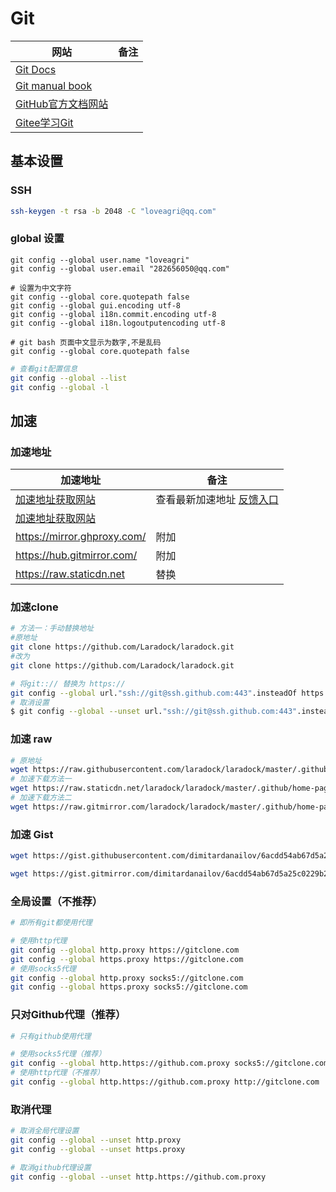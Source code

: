 # Git

| 网站                                                 | 备注 |
| ---------------------------------------------------- | ---- |
| [Git Docs](https://git-scm.com/doc)                  |      |
| [Git manual book](https://git-scm.com/book/en/v2)    |      |
| [GitHub官方文档网站](https://docs.github.com/zh)     |      |
| [Gitee学习Git](https://gitee.com/help/categories/43) |      |



## 基本设置

### SSH

```sh
ssh-keygen -t rsa -b 2048 -C "loveagri@qq.com"
```

### global 设置

```shell
git config --global user.name "loveagri"
git config --global user.email "282656050@qq.com"

# 设置为中文字符
git config --global core.quotepath false
git config --global gui.encoding utf-8
git config --global i18n.commit.encoding utf-8
git config --global i18n.logoutputencoding utf-8

# git bash 页面中文显示为数字,不是乱码
git config --global core.quotepath false
```

```sh
# 查看git配置信息
git config --global --list
git config --global -l
```

## 加速

### 加速地址

| 加速地址                                                   | 备注                                                         |
| ---------------------------------------------------------- | ------------------------------------------------------------ |
| [加速地址获取网站](https://www.7ed.net/gitmirror/hub.html) | 查看最新加速地址 [反馈入口](https://github.com/7ednet/yard/discussions) |
| [加速地址获取网站](https://gitclone.com/)                  |                                                              |
| https://mirror.ghproxy.com/                                | 附加                                                         |
| https://hub.gitmirror.com/                                 | 附加                                                         |
| https://raw.staticdn.net                                   | 替换                                                         |

### 加速clone

```sh
# 方法一：手动替换地址
#原地址
git clone https://github.com/Laradock/laradock.git
#改为
git clone https://github.com/Laradock/laradock.git

# 将git::// 替换为 https://
git config --global url."ssh://git@ssh.github.com:443".insteadOf https://github.com
# 取消设置
$ git config --global --unset url."ssh://git@ssh.github.com:443".insteadOf

```

### 加速 raw

```sh
# 原地址
wget https://raw.githubusercontent.com/laradock/laradock/master/.github/home-page-images/documentation-button.png
# 加速下载方法一
wget https://raw.staticdn.net/laradock/laradock/master/.github/home-page-images/documentation-button.png
# 加速下载方法二
wget https://raw.gitmirror.com/laradock/laradock/master/.github/home-page-images/documentation-button.png
```

### 加速 Gist

```sh 
wget https://gist.githubusercontent.com/dimitardanailov/6acdd54ab67d5a25c0229b2fe5bbb42b/raw/397f0873922a6aa48895074cc28d7f71c8261b81/create_user.sh

wget https://gist.gitmirror.com/dimitardanailov/6acdd54ab67d5a25c0229b2fe5bbb42b/raw/397f0873922a6aa48895074cc28d7f71c8261b81/create_user.sh
```

### 全局设置（不推荐）

```sh
# 即所有git都使用代理

# 使用http代理
git config --global http.proxy https://gitclone.com
git config --global https.proxy https://gitclone.com
# 使用socks5代理
git config --global http.proxy socks5://gitclone.com
git config --global https.proxy socks5://gitclone.com
```

### 只对Github代理（推荐）

```bash
# 只有github使用代理

# 使用socks5代理（推荐）
git config --global http.https://github.com.proxy socks5://gitclone.com
# 使用http代理（不推荐）
git config --global http.https://github.com.proxy http://gitclone.com
```

### 取消代理

```bash
# 取消全局代理设置
git config --global --unset http.proxy
git config --global --unset https.proxy

# 取消github代理设置
git config --global --unset http.https://github.com.proxy
```

